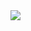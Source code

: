 <!--
### Hi there 👋
-->

<img src="https://capsule-render.vercel.app/api?type=venom&color=auto&height=300&section=header&text=Heejin's%20Space&fontSize=90" />

<!--
**juliet13579/juliet13579** is a ✨ _special_ ✨ repository because its `README.md` (this file) appears on your GitHub profile.

Here are some ideas to get you started:

- 🔭 I’m currently working on ...
- 🌱 I’m currently learning ...
- 👯 I’m looking to collaborate on ...
- 🤔 I’m looking for help with ...
- 💬 Ask me about ...
- 📫 How to reach me: ...
- 😄 Pronouns: ...
- ⚡ Fun fact: ...
-->
